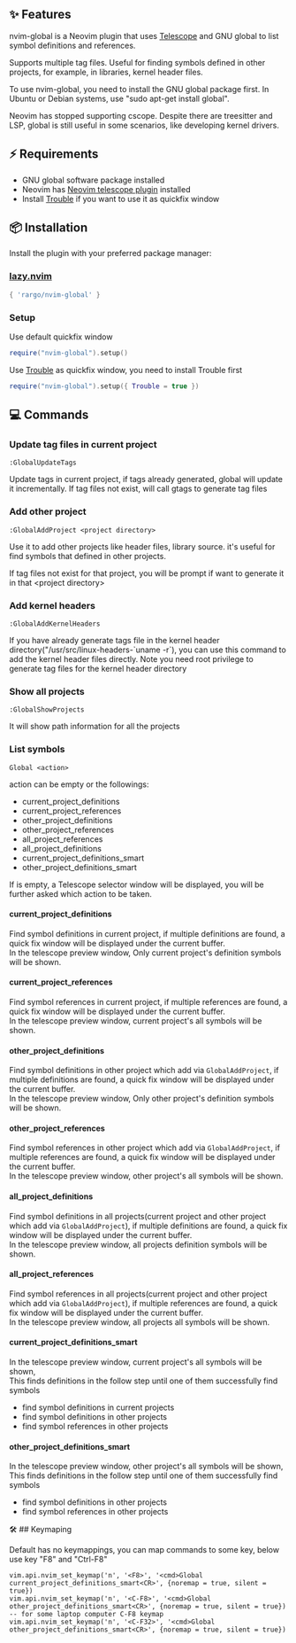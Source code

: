 ## ✨ Features

nvim-global is a Neovim plugin that uses [Telescope](https://github.com/nvim-telescope/telescope.nvim) and GNU global to list symbol definitions and references.

Supports multiple tag files. Useful for finding symbols defined in other projects, for example, in libraries, kernel header files.

To use nvim-global, you need to install the GNU global package first. In Ubuntu or Debian systems, use "sudo apt-get install global".

Neovim has stopped supporting cscope. Despite there are treesitter and LSP, global is still useful in some scenarios, like developing kernel drivers.

## ⚡️ Requirements

- GNU global software package installed
- Neovim has [Neovim telescope plugin](https://github.com/nvim-telescope/telescope.nvim) installed
- Install [Trouble](https://github.com/folke/trouble.nvim) if you want to use it as quickfix window

## 📦 Installation

Install the plugin with your preferred package manager:

### [lazy.nvim](https://github.com/folke/lazy.nvim)

```lua
{ 'rargo/nvim-global' }
```

### Setup

Use default quickfix window

```lua
require("nvim-global").setup()
```

Use [Trouble](https://github.com/folke/trouble.nvim) as quickfix window, you need to install Trouble first

```lua
require("nvim-global").setup({ Trouble = true })
```

## 💻 Commands

### Update tag files in current project

```
:GlobalUpdateTags
```

Update tags in current project, if tags already generated, global will update it incrementally.
If tag files not exist, will call gtags to generate tag files


### Add other project

```
:GlobalAddProject <project directory>
```

Use it to add other projects like header files, library source.
it's useful for find symbols that defined in other projects.

If tag files not exist for that project, you will be prompt if want to generate it in that \<project directory\> 

### Add kernel headers

```
:GlobalAddKernelHeaders
```

If you have already generate tags file in the kernel header directory("/usr/src/linux-headers-\`uname -r\`), you can use this command to add the kernel header files directly.
Note you need root privilege to generate tag files for the kernel header directory


### Show all projects

```
:GlobalShowProjects
```

It will show path information for all the projects

### List symbols

```
Global <action>
```

action can be empty or the followings:

- current_project_definitions
- current_project_references
- other_project_definitions
- other_project_references
- all_project_references
- all_project_definitions
- current_project_definitions_smart
- other_project_definitions_smart

If <action> is empty, a Telescope selector window will be displayed, you will be further asked which action to be taken.

#### current_project_definitions

Find symbol definitions in current project, if multiple definitions are found, a quick fix window will be displayed under the current buffer.  
In the telescope preview window, Only current project's definition symbols will be shown.

#### current_project_references

Find symbol references in current project, if multiple references are found, a quick fix window will be displayed under the current buffer.  
In the telescope preview window, current project's all symbols will be shown.

#### other_project_definitions

Find symbol definitions in other project which add via `GlobalAddProject`, if multiple definitions are found, a quick fix window will be displayed under the current buffer.  
In the telescope preview window, Only other project's definition symbols will be shown.

#### other_project_references

Find symbol references in other project which add via `GlobalAddProject`, if multiple references are found, a quick fix window will be displayed under the current buffer.  
In the telescope preview window, other project's all symbols will be shown.

#### all_project_definitions

Find symbol definitions in all projects(current project and other project which add via `GlobalAddProject`), if multiple definitions are found, a quick fix window will be displayed under the current buffer.  
In the telescope preview window, all projects definition symbols will be shown.

#### all_project_references

Find symbol references in all projects(current project and other project which add via `GlobalAddProject`), if multiple references are found, a quick fix window will be displayed under the current buffer.  
In the telescope preview window, all projects all symbols will be shown.

#### current_project_definitions_smart

In the telescope preview window, current project's all symbols will be shown,  
This finds definitions in the follow step until one of them successfully find symbols

- find symbol definitions in current projects
- find symbol definitions in other projects
- find symbol references in other projects

#### other_project_definitions_smart

In the telescope preview window, other project's all symbols will be shown,  
This finds definitions in the follow step until one of them successfully find symbols

- find symbol definitions in other projects
- find symbol references in other projects


🛠️ ## Keymaping 

Default has no keymappings, you can map commands to some key, below use key "F8" and "Ctrl-F8"

```
vim.api.nvim_set_keymap('n', '<F8>', '<cmd>Global current_project_definitions_smart<CR>', {noremap = true, silent = true})
vim.api.nvim_set_keymap('n', '<C-F8>', '<cmd>Global other_project_definitions_smart<CR>', {noremap = true, silent = true})
-- for some laptop computer C-F8 keymap
vim.api.nvim_set_keymap('n', '<C-F32>', '<cmd>Global other_project_definitions_smart<CR>', {noremap = true, silent = true})
```

